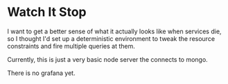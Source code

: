 # Watch It Stop

I want to get a better sense of what it actually looks like when services die, so I thought I'd set up a deterministic environment to tweak the resource constraints and fire multiple queries at them.

Currently, this is just a very basic node server the connects to mongo.

There is no grafana yet.
